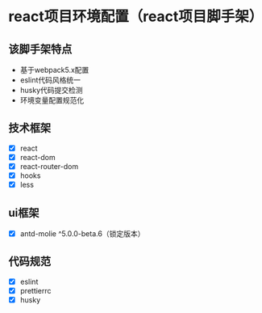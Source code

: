 # react项目环境配置（react项目脚手架）

## 该脚手架特点
- 基于webpack5.x配置
- eslint代码风格统一
- husky代码提交检测
- 环境变量配置规范化

## 技术框架
- [x] react
- [x] react-dom
- [x] react-router-dom
- [x] hooks
- [x] less

## ui框架
- [x] antd-molie ^5.0.0-beta.6（锁定版本）

## 代码规范
- [x] eslint
- [x] prettierrc
- [x] husky